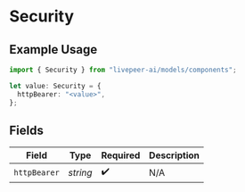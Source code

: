 # Security

## Example Usage

```typescript
import { Security } from "livepeer-ai/models/components";

let value: Security = {
  httpBearer: "<value>",
};
```

## Fields

| Field              | Type               | Required           | Description        |
| ------------------ | ------------------ | ------------------ | ------------------ |
| `httpBearer`       | *string*           | :heavy_check_mark: | N/A                |